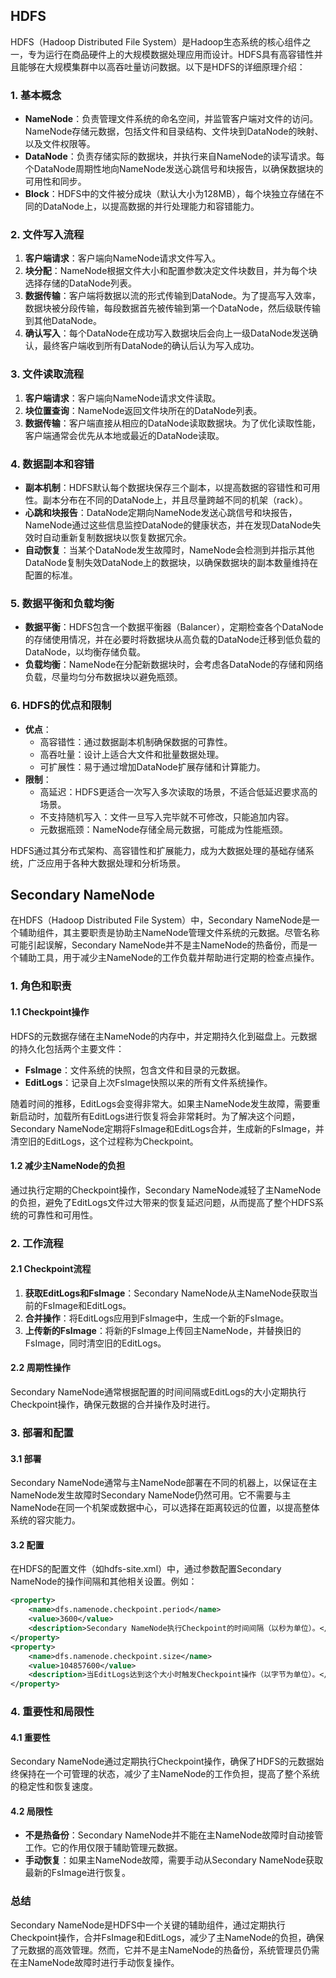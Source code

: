 ## HDFS

HDFS（Hadoop Distributed File System）是Hadoop生态系统的核心组件之一，专为运行在商品硬件上的大规模数据处理应用而设计。HDFS具有高容错性并且能够在大规模集群中以高吞吐量访问数据。以下是HDFS的详细原理介绍：

### 1. 基本概念
- **NameNode**：负责管理文件系统的命名空间，并监管客户端对文件的访问。NameNode存储元数据，包括文件和目录结构、文件块到DataNode的映射、以及文件权限等。
- **DataNode**：负责存储实际的数据块，并执行来自NameNode的读写请求。每个DataNode周期性地向NameNode发送心跳信号和块报告，以确保数据块的可用性和同步。
- **Block**：HDFS中的文件被分成块（默认大小为128MB），每个块独立存储在不同的DataNode上，以提高数据的并行处理能力和容错能力。

### 2. 文件写入流程
1. **客户端请求**：客户端向NameNode请求文件写入。
2. **块分配**：NameNode根据文件大小和配置参数决定文件块数目，并为每个块选择存储的DataNode列表。
3. **数据传输**：客户端将数据以流的形式传输到DataNode。为了提高写入效率，数据块被分段传输，每段数据首先被传输到第一个DataNode，然后级联传输到其他DataNode。
4. **确认写入**：每个DataNode在成功写入数据块后会向上一级DataNode发送确认，最终客户端收到所有DataNode的确认后认为写入成功。

### 3. 文件读取流程
1. **客户端请求**：客户端向NameNode请求文件读取。
2. **块位置查询**：NameNode返回文件块所在的DataNode列表。
3. **数据传输**：客户端直接从相应的DataNode读取数据块。为了优化读取性能，客户端通常会优先从本地或最近的DataNode读取。

### 4. 数据副本和容错
- **副本机制**：HDFS默认每个数据块保存三个副本，以提高数据的容错性和可用性。副本分布在不同的DataNode上，并且尽量跨越不同的机架（rack）。
- **心跳和块报告**：DataNode定期向NameNode发送心跳信号和块报告，NameNode通过这些信息监控DataNode的健康状态，并在发现DataNode失效时自动重新复制数据块以恢复数据冗余。
- **自动恢复**：当某个DataNode发生故障时，NameNode会检测到并指示其他DataNode复制失效DataNode上的数据块，以确保数据块的副本数量维持在配置的标准。

### 5. 数据平衡和负载均衡
- **数据平衡**：HDFS包含一个数据平衡器（Balancer），定期检查各个DataNode的存储使用情况，并在必要时将数据块从高负载的DataNode迁移到低负载的DataNode，以均衡存储负载。
- **负载均衡**：NameNode在分配新数据块时，会考虑各DataNode的存储和网络负载，尽量均匀分布数据块以避免瓶颈。

### 6. HDFS的优点和限制
- **优点**：
  - 高容错性：通过数据副本机制确保数据的可靠性。
  - 高吞吐量：设计上适合大文件和批量数据处理。
  - 可扩展性：易于通过增加DataNode扩展存储和计算能力。
- **限制**：
  - 高延迟：HDFS更适合一次写入多次读取的场景，不适合低延迟要求高的场景。
  - 不支持随机写入：文件一旦写入完毕就不可修改，只能追加内容。
  - 元数据瓶颈：NameNode存储全局元数据，可能成为性能瓶颈。

HDFS通过其分布式架构、高容错性和扩展能力，成为大数据处理的基础存储系统，广泛应用于各种大数据处理和分析场景。

## Secondary NameNode

在HDFS（Hadoop Distributed File System）中，Secondary NameNode是一个辅助组件，其主要职责是协助主NameNode管理文件系统的元数据。尽管名称可能引起误解，Secondary NameNode并不是主NameNode的热备份，而是一个辅助工具，用于减少主NameNode的工作负载并帮助进行定期的检查点操作。

### 1. 角色和职责

#### 1.1 Checkpoint操作
HDFS的元数据存储在主NameNode的内存中，并定期持久化到磁盘上。元数据的持久化包括两个主要文件：
- **FsImage**：文件系统的快照，包含文件和目录的元数据。
- **EditLogs**：记录自上次FsImage快照以来的所有文件系统操作。

随着时间的推移，EditLogs会变得非常大。如果主NameNode发生故障，需要重新启动时，加载所有EditLogs进行恢复将会非常耗时。为了解决这个问题，Secondary NameNode定期将FsImage和EditLogs合并，生成新的FsImage，并清空旧的EditLogs，这个过程称为Checkpoint。

#### 1.2 减少主NameNode的负担
通过执行定期的Checkpoint操作，Secondary NameNode减轻了主NameNode的负担，避免了EditLogs文件过大带来的恢复延迟问题，从而提高了整个HDFS系统的可靠性和可用性。

### 2. 工作流程

#### 2.1 Checkpoint流程
1. **获取EditLogs和FsImage**：Secondary NameNode从主NameNode获取当前的FsImage和EditLogs。
2. **合并操作**：将EditLogs应用到FsImage中，生成一个新的FsImage。
3. **上传新的FsImage**：将新的FsImage上传回主NameNode，并替换旧的FsImage，同时清空旧的EditLogs。

#### 2.2 周期性操作
Secondary NameNode通常根据配置的时间间隔或EditLogs的大小定期执行Checkpoint操作，确保元数据的合并操作及时进行。

### 3. 部署和配置

#### 3.1 部署
Secondary NameNode通常与主NameNode部署在不同的机器上，以保证在主NameNode发生故障时Secondary NameNode仍然可用。它不需要与主NameNode在同一个机架或数据中心，可以选择在距离较远的位置，以提高整体系统的容灾能力。

#### 3.2 配置
在HDFS的配置文件（如hdfs-site.xml）中，通过参数配置Secondary NameNode的操作间隔和其他相关设置。例如：

```xml
<property>
    <name>dfs.namenode.checkpoint.period</name>
    <value>3600</value>
    <description>Secondary NameNode执行Checkpoint的时间间隔（以秒为单位）。</description>
</property>
<property>
    <name>dfs.namenode.checkpoint.size</name>
    <value>104857600</value>
    <description>当EditLogs达到这个大小时触发Checkpoint操作（以字节为单位）。</description>
</property>
```

### 4. 重要性和局限性

#### 4.1 重要性
Secondary NameNode通过定期执行Checkpoint操作，确保了HDFS的元数据始终保持在一个可管理的状态，减少了主NameNode的工作负担，提高了整个系统的稳定性和恢复速度。

#### 4.2 局限性
- **不是热备份**：Secondary NameNode并不能在主NameNode故障时自动接管工作。它的作用仅限于辅助管理元数据。
- **手动恢复**：如果主NameNode故障，需要手动从Secondary NameNode获取最新的FsImage进行恢复。

### 总结
Secondary NameNode是HDFS中一个关键的辅助组件，通过定期执行Checkpoint操作，合并FsImage和EditLogs，减少了主NameNode的负担，确保了元数据的高效管理。然而，它并不是主NameNode的热备份，系统管理员仍需在主NameNode故障时进行手动恢复操作。